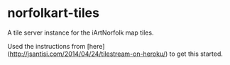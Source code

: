 norfolkart-tiles
================

A tile server instance for the iArtNorfolk map tiles.

Used the instructions from [here] (http://jsantisi.com/2014/04/24/tilestream-on-heroku/) to get this started.
